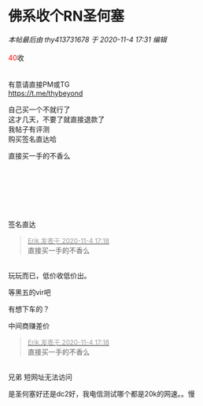 # 佛系收个RN圣何塞


<i class="pstatus"> 本帖最后由 thy413731678 于 2020-11-4 17:31 编辑 </i><br />
<br />
<font color="Red">40</font>收<br />
<br />
<br />
有意请直接PM或TG<br />
https://t.me/thybeyond

自己买一个不就行了<br />
这才几天，不要了就直接退款了<br />
我帖子有评测<br />
购买签名直达哈

直接买一手的不香么<br />
<br />
<br />
<br />
<br />
<br />
<br />
<br />
签名直达

<div class="quote"><blockquote><font size="2"><a href="https://www.hostloc.com/forum.php?mod=redirect&amp;goto=findpost&amp;pid=9402618&amp;ptid=762418" target="_blank"><font color="#999999">Erik 发表于 2020-11-4 17:18</font></a></font><br />
直接买一手的不香么</blockquote></div><br />
玩玩而已，低价收低价出。

等黑五的vir吧

有想下车的？

中间商赚差价<img src="static/image/smiley/default/biggrin.gif" smilieid="3" border="0" alt="" />

<div class="quote"><blockquote><font size="2"><a href="https://www.hostloc.com/forum.php?mod=redirect&amp;goto=findpost&amp;pid=9402618&amp;ptid=762418" target="_blank"><font color="#999999">Erik 发表于 2020-11-4 17:18</font></a></font><br />
直接买一手的不香么</blockquote></div><br />
兄弟 短网址无法访问

是圣何塞好还是dc2好，我电信测试哪个都是20k的网速。。慢
